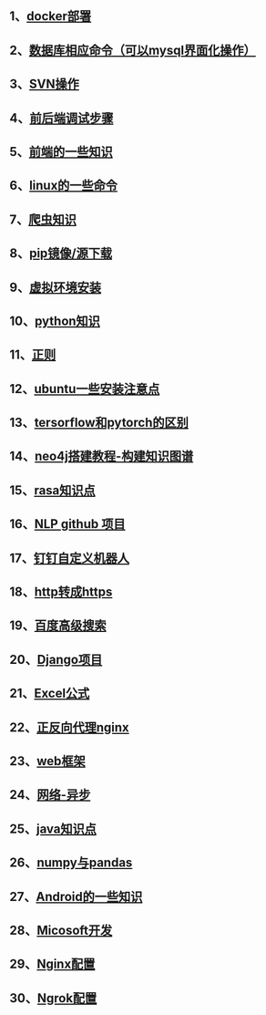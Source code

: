 ## 1、[docker部署](https://github.com/suckseed5/tips/blob/main/tips.md#1docker部署)
## 2、[数据库相应命令（可以mysql界面化操作）](https://github.com/suckseed5/tips/blob/main/tips.md#2数据库相应命令（可以mysql界面化操作）)
## 3、[SVN操作](https://github.com/suckseed5/tips/blob/main/tips.md#3SVN操作)
## 4、[前后端调试步骤](https://github.com/suckseed5/tips/blob/main/tips.md#4前后端调试步骤)
## 5、[前端的一些知识](https://github.com/suckseed5/tips/blob/main/tips.md#5前端的一些知识)
## 6、[linux的一些命令](https://github.com/suckseed5/tips/blob/main/tips.md#6linux的一些命令)
## 7、[爬虫知识](https://github.com/suckseed5/tips/blob/main/tips.md#7爬虫知识)
## 8、[pip镜像/源下载](https://github.com/suckseed5/tips/blob/main/tips.md#8pip镜像/源下载)
## 9、[虚拟环境安装](https://github.com/suckseed5/tips/blob/main/tips.md#9虚拟环境安装)
## 10、[python知识](https://github.com/suckseed5/tips/blob/main/tips.md#10python知识)
## 11、[正则](https://github.com/suckseed5/tips/blob/main/tips.md#11正则)
## 12、[ubuntu一些安装注意点](https://github.com/suckseed5/tips/blob/main/tips.md#12ubuntu一些安装注意点)
## 13、[tersorflow和pytorch的区别](https://github.com/suckseed5/tips/blob/main/tips.md#13tersorflow和pytorch的区别)
## 14、[neo4j搭建教程-构建知识图谱](https://github.com/suckseed5/tips/blob/main/tips.md#14neo4j搭建教程-构建知识图谱)
## 15、[rasa知识点](https://github.com/suckseed5/tips/blob/main/tips.md#15rasa知识点)
## 16、[NLP github 项目](https://github.com/suckseed5/tips/blob/main/tips.md#16NLP-github-项目)
## 17、[钉钉自定义机器人](https://github.com/suckseed5/tips/blob/main/tips.md#17钉钉自定义机器人)
## 18、[http转成https](https://github.com/suckseed5/tips/blob/main/tips.md#18http转成https)
## 19、[百度高级搜索](https://github.com/suckseed5/tips/blob/main/tips.md#19百度高级搜索)
## 20、[Django项目](https://github.com/suckseed5/tips/blob/main/tips.md#20Django项目)
## 21、[Excel公式](https://github.com/suckseed5/tips/blob/main/tips.md#21Excel公式)
## 22、[正反向代理nginx](https://github.com/suckseed5/tips/blob/main/tips.md#22正反向代理nginx)
## 23、[web框架](https://github.com/suckseed5/tips/blob/main/tips.md#23web框架)
## 24、[网络-异步](https://github.com/suckseed5/tips/blob/main/tips.md#24网络-异步)
## 25、[java知识点](https://github.com/suckseed5/tips/blob/main/tips.md#25java知识点)
## 26、[numpy与pandas](https://github.com/suckseed5/tips/blob/main/tips.md#26numpy与pandas)
## 27、[Android的一些知识](https://github.com/suckseed5/tips/blob/main/tips.md#27Android的一些知识)
## 28、[Micosoft开发](https://github.com/suckseed5/tips/blob/main/tips.md#28Micosoft开发)
## 29、[Nginx配置](https://github.com/suckseed5/tips/blob/main/tips.md#29Nginx配置)
## 30、[Ngrok配置](https://github.com/suckseed5/tips/blob/main/tips.md#30Ngrok配置)
